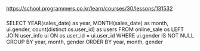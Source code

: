 https://school.programmers.co.kr/learn/courses/30/lessons/131532



###
SELECT YEAR(sales_date) as year, MONTH(sales_date) as month, ui.gender, count(distinct os.user_id) as users
FROM online_sale os
LEFT JOIN user_info ui ON os.user_id = ui.user_id
WHERE ui.gender IS NOT NULL
GROUP BY year, month, gender
ORDER BY year, month, gender
###
